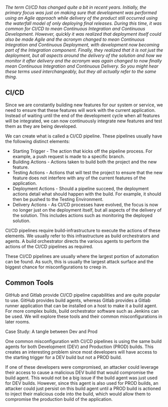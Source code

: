 _The term CI/CD has changed quite a bit in recent years.
Initially, the primary focus was just on making sure that development was performed using an Agile approach while delivery of the product still occurred using the waterfall model of only deploying final releases.
During this time, it was common for CI/CD to mean Continuous Integration and Continuous Development.
However, quickly it was realized that deployment itself could also be made Agile and the acronym changed to mean Continuous Integration and Continuous Deployment, with development now becoming part of the Integration component.
Finally, they realized that it is not just the deployment, but all aspects around the delivery of the solution and how we monitor it after delivery and the acronym was again changed to now finally mean Continuous Integration and Continuous Delivery.
So you might hear these terms used interchangeably, but they all actually refer to the same thing._

## CI/CD

Since we are constantly building new features for our system or service, we need to ensure that these features will work with the current application.
Instead of waiting until the end of the development cycle when all features will be integrated, we can now continuously integrate new features and test them as they are being developed.

We can create what is called a CI/CD pipeline. These pipelines usually have the following distinct elements:

- Starting Trigger - The action that kicks off the pipeline process. For example, a push request is made to a specific branch.
- Building Actions - Actions taken to build both the project and the new feature.
- Testing Actions - Actions that will test the project to ensure that the new feature does not interfere with any of the current features of the application.
- Deployment Actions - Should a pipeline succeed, the deployment actions detail what should happen with the build. For example, it should then be pushed to the Testing Environment.
- Delivery Actions - As CI/CD processes have evolved, the focus is now no longer just on the deployment itself, but all aspects of the delivery of the solution. This includes actions such as monitoring the deployed solution.  

CI/CD pipelines require build-infrastructure to execute the actions of these elements.
We usually refer to this infrastructure as build orchestrators and agents. A build orchestrator directs the various agents to perform the actions of the CI/CD pipelines as required.  

These CI/CD pipelines are usually where the largest portion of automation can be found. As such, this is usually the largest attack surface and the biggest chance for misconfigurations to creep in.  

## Common Tools

GitHub and Gitlab provide CI/CD pipeline capabilities and are quite popular to use.
GitHub provides build agents, whereas Gitlab provides a Gitlab runner application that can be installed on a host to make it a build agent. For more complex builds, build orchestrator software such as Jenkins can be used. We will explore these tools and their common misconfigurations in later rooms.  

Case Study: A tangle between Dev and Prod

One common misconfiguration with CI/CD pipelines is using the same build agents for both Development (DEV) and Production (PROD) builds.
This creates an interesting problem since most developers will have access to the starting trigger for a DEV build but not a PROD build.

If one of these developers were compromised, an attacker could leverage their access to cause a malicious DEV build that would compromise the build agent. This would not be a big issue if the build agent was just used for DEV builds. However, since this agent is also used for PROD builds, an attacker could just persist on this build agent until a PROD build is actioned to inject their malicious code into the build, which would allow them to compromise the production build of the application.